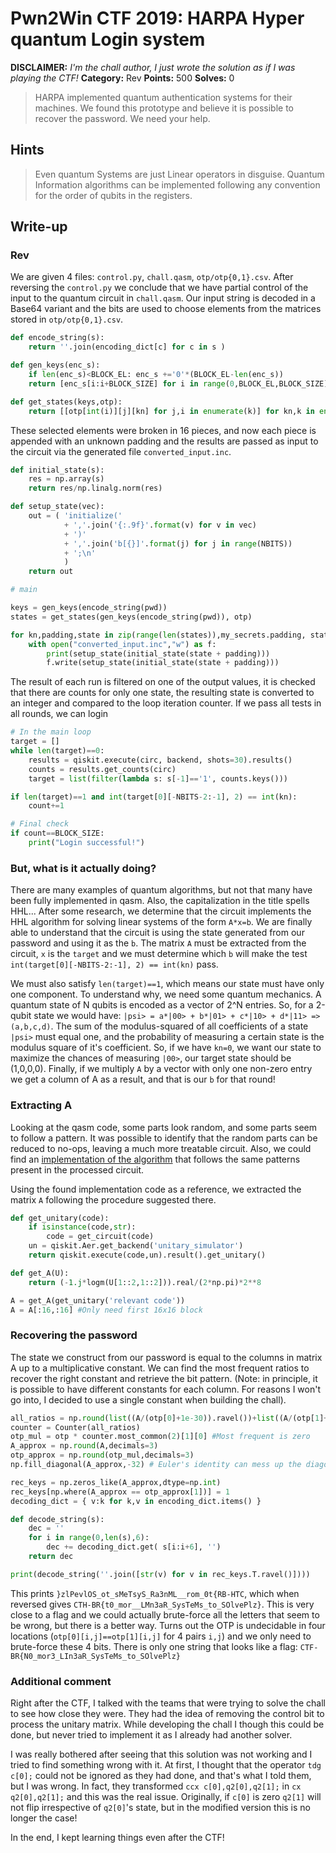 # Pwn2Win CTF 2019: HARPA Hyper quantum Login system
**DISCLAIMER:** *I'm the chall author, I just wrote the solution as if I was playing the CTF!*
**Category:** Rev
**Points:** 500
**Solves:** 0

> HARPA implemented quantum authentication systems for their machines. We found this prototype and believe it is possible to recover the password. We need your help.

## Hints
> Even quantum Systems are just Linear operators in disguise.
> Quantum Information algorithms can be implemented following any convention for the order of qubits in the registers.

## Write-up

### Rev
We are given 4 files: `control.py`, `chall.qasm`, `otp/otp{0,1}.csv`. After
reversing the `control.py` we conclude that we have partial control of 
the input to the quantum circuit in `chall.qasm`. Our input string is decoded
in a Base64 variant and the bits are used to choose elements from the matrices
stored in `otp/otp{0,1}.csv`.

```python
def encode_string(s):
    return ''.join(encoding_dict[c] for c in s )

def gen_keys(enc_s):
    if len(enc_s)<BLOCK_EL: enc_s +='0'*(BLOCK_EL-len(enc_s))
    return [enc_s[i:i+BLOCK_SIZE] for i in range(0,BLOCK_EL,BLOCK_SIZE)]

def get_states(keys,otp):
    return [[otp[int(i)][j][kn] for j,i in enumerate(k)] for kn,k in enumerate(keys)]
```

These selected elements were broken in 16 pieces, and now
each piece is appended with an unknown padding and the results are passed as input
to the circuit via the generated file `converted_input.inc`.

```python
def initial_state(s):
    res = np.array(s)
    return res/np.linalg.norm(res)

def setup_state(vec):
    out = ( 'initialize('
            + ','.join('{:.9f}'.format(v) for v in vec)
            + ')'
            + ','.join('b[{}]'.format(j) for j in range(NBITS))
            + ';\n'
            )
    return out

# main

keys = gen_keys(encode_string(pwd))
states = get_states(gen_keys(encode_string(pwd)), otp)

for kn,padding,state in zip(range(len(states)),my_secrets.padding, states):
    with open("converted_input.inc","w") as f:
        print(setup_state(initial_state(state + padding)))
        f.write(setup_state(initial_state(state + padding)))
```

The result of each run is filtered on one of the output values, it is checked that there are
counts for only one state, the resulting state is converted to an integer and compared
to the loop iteration counter. If we pass all tests in all rounds, we can login

```python
# In the main loop
target = []
while len(target)==0:
    results = qiskit.execute(circ, backend, shots=30).results()
    counts = results.get_counts(circ)
    target = list(filter(lambda s: s[-1]=='1', counts.keys()))

if len(target)==1 and int(target[0][-NBITS-2:-1], 2) == int(kn):
    count+=1

# Final check
if count==BLOCK_SIZE:
    print("Login successful!")
```

### But, what is it actually doing?
There are many examples of quantum algorithms, but not that many have been fully implemented
in qasm. Also, the capitalization in the title spells HHL... After some research, we
determine that the circuit implements the HHL algorithm for solving linear systems of the form
`A*x=b`. We are finally able to understand that the circuit is using the state generated
from our password and using it as the `b`. The matrix `A` must be extracted from the circuit,
`x` is the `target` and we must determine which `b` will make the test
`int(target[0][-NBITS-2:-1], 2) == int(kn)` pass.

We must also satisfy `len(target)==1`, which means our state must have only one component.
To understand why, we need some quantum mechanics.
A quantum state of N qubits is encoded as a vector of 2^N entries.
So, for a 2-qubit state we would have:
`|psi> = a*|00> + b*|01> + c*|10> + d*|11> => (a,b,c,d)`.
The sum of the modulus-squared of all coefficients of a state `|psi>` must
equal one, and the probability of measuring a certain state is the
modulus square of it's coefficient.
So, if we have `kn=0`, we want our state to maximize the chances
of measuring `|00>`, our target state should be (1,0,0,0).
Finally, if we multiply `A` by a vector with only one non-zero entry
we get a column of A as a result, and that is our `b` for that round!


### Extracting A
Looking at the qasm code, some parts look random, and some parts seem to follow a pattern.
It was possible to identify that the random parts can be reduced to no-ops, leaving a much
more treatable circuit. Also, we could find an
[implementation of the algorithm](https://github.com/nelimee/quantum-hhl-4x4/tree/master/hhl4x4) 
that follows the same patterns present in the processed circuit.

Using the found implementation code as a reference,
we extracted the matrix `A` following the procedure suggested there.
```python
def get_unitary(code):
    if isinstance(code,str):
        code = get_circuit(code)
    un = qiskit.Aer.get_backend('unitary_simulator')
    return qiskit.execute(code,un).result().get_unitary()

def get_A(U):
    return (-1.j*logm(U[1::2,1::2])).real/(2*np.pi)*2**8

A = get_A(get_unitary('relevant code'))
A = A[:16,:16] #Only need first 16x16 block
```

### Recovering the password
The state we construct from our password is equal to the columns in matrix A
up to a multiplicative constant. We can find the most frequent ratios
to recover the right constant and retrieve the bit pattern. (Note: in principle,
it is possible to have different constants for each column. For reasons I won't go into,
I decided to use a single constant when building the chall).

```python
all_ratios = np.round(list((A/(otp[0]+1e-30)).ravel())+list((A/(otp[1]+1e-30)).ravel()),decimals=6)
counter = Counter(all_ratios)
otp_mul = otp * counter.most_common(2)[1][0] #Most frequent is zero
A_approx = np.round(A,decimals=3)
otp_approx = np.round(otp_mul,decimals=3)
np.fill_diagonal(A_approx,-32) # Euler's identity can mess up the diagonal. Use otp values to determine the correct one

rec_keys = np.zeros_like(A_approx,dtype=np.int)
rec_keys[np.where(A_approx == otp_approx[1])] = 1
decoding_dict = { v:k for k,v in encoding_dict.items() }

def decode_string(s):
    dec = ''
    for i in range(0,len(s),6):
        dec += decoding_dict.get( s[i:i+6], '')
    return dec

print(decode_string(''.join([str(v) for v in rec_keys.T.ravel()])))
```

This prints `}zlPevlOS_ot_sMeTsyS_Ra3nML__rom_0t{RB-HTC`, which when reversed
gives `CTH-BR{t0_mor__LMn3aR_SysTeMs_to_SOlvePlz}`. This is very close to a flag
and we could actually brute-force all the letters that seem to be wrong, but there is
a better way. Turns out the OTP is undecidable in four locations (`otp[0][i,j]==otp[1][i,j]` for 4 pairs `i,j`)
and we only need to brute-force these 4 bits. There is only one string that looks like a flag: `CTF-BR{N0_mor3_LIn3aR_SysTeMs_to_SOlvePlz}`


### Additional comment

Right after the CTF, I talked with the teams that were trying to solve the chall to see how close they were.
They had the idea of removing the control bit to process the unitary matrix. While developing the chall I though this could be done,
but never tried to implement it as I already had another solver.

I was really bothered after seeing that this solution was not working and I tried to find something wrong with it.
At first, I thought that the operator `tdg c[0];` could not be ignored as they had done, and that's what I told them, but I was wrong.
In fact, they transformed `ccx c[0],q2[0],q2[1];` in `cx q2[0],q2[1];` and this was the real issue. Originally, if `c[0]` is zero
`q2[1]` will not flip irrespective of `q2[0]`'s state, but in the modified version this is no longer the case!

In the end, I kept learning things even after the CTF!
